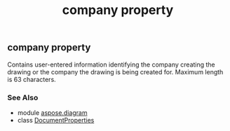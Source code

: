 ﻿---
title: company property
second_title: Aspose.Diagram for Python via .NET API References
description: 
type: docs
weight: 70
url: /python-net/aspose.diagram/documentproperties/company/
is_root: false
---

## company property


Contains user-entered information identifying the company creating the drawing or the company the drawing is being created for. Maximum length is 63 characters.

### See Also
* module [aspose.diagram](../../)
* class [DocumentProperties](/diagram/python-net/aspose.diagram/documentproperties)
